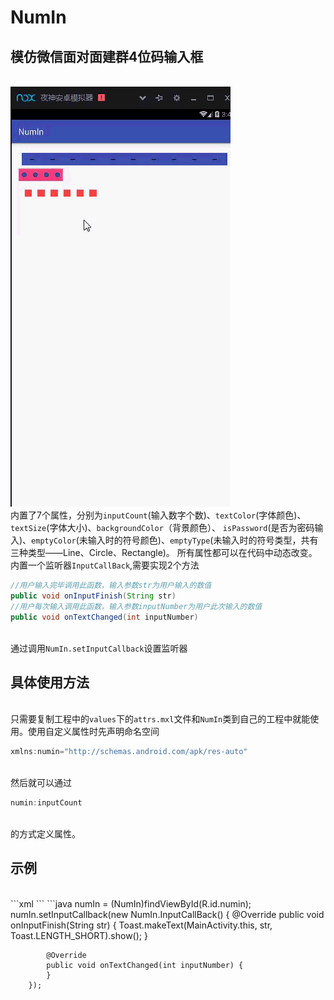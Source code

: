 # NumIn
## 模仿微信面对面建群4位码输入框
<br>![image](https://github.com/zrw269113179/NumIn/blob/master/show.gif)
<br>  内置了7个属性，分别为`inputCount`(输入数字个数)、`textColor`(字体颜色)、`textSize`(字体大小)、`backgroundColor`（背景颜色）、
`isPassword`(是否为密码输入)、`emptyColor`(未输入时的符号颜色)、`emptyType`(未输入时的符号类型，共有三种类型——Line、Circle、Rectangle)。
所有属性都可以在代码中动态改变。
<br>  内置一个监听器`InputCallBack`,需要实现2个方法
```java
//用户输入完毕调用此函数，输入参数str为用户输入的数值
public void onInputFinish(String str)
//用户每次输入调用此函数，输入参数inputNumber为用户此次输入的数值
public void onTextChanged(int inputNumber)
```
<br>通过调用`NumIn.setInputCallback`设置监听器
## 具体使用方法
<br> 只需要复制工程中的`values`下的`attrs.mxl`文件和`NumIn`类到自己的工程中就能使用。使用自定义属性时先声明命名空间
```java
xmlns:numin="http://schemas.android.com/apk/res-auto"
```
<br>然后就可以通过
```java
numin:inputCount
```
<br>的方式定义属性。
## 示例
<br>
```xml
<com.zrw.numin.NumIn
        android:id="@+id/numin"
        android:layout_width="match_parent"
        android:layout_height="wrap_content"
        android:layout_margin="8dp"
        numin:inputCount="10"
        numin:textSize="24sp"
        numin:backgroundColor="@color/colorPrimary"
        numin:emptyType="line"/>
```
```java
        numIn = (NumIn)findViewById(R.id.numin);
        numIn.setInputCallback(new NumIn.InputCallBack() {
            @Override
            public void onInputFinish(String str) {
                Toast.makeText(MainActivity.this, str, Toast.LENGTH_SHORT).show();
            }

            @Override
            public void onTextChanged(int inputNumber) {
            }
        });
```
